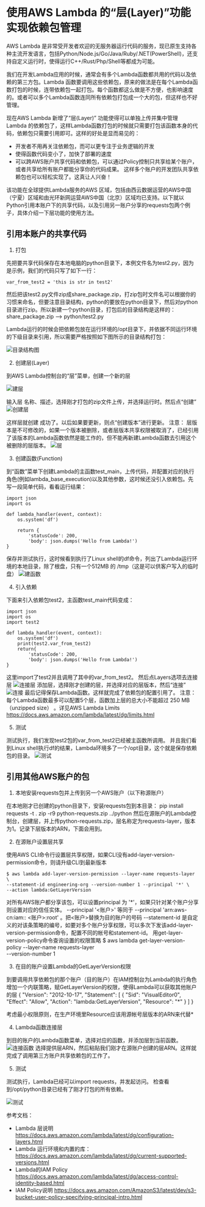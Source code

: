 # 使用AWS Lambda 的“层(Layer)”功能实现依赖包管理

AWS Lambda 是非常受开发者欢迎的无服务器运行代码的服务，现已原生支持各种主流开发语言，包括Python/Node.js/Go/Java/Ruby/.NET(PowerShell)，还支持自定义运行时，使得运行C++/Rust/Php/Shell等都成为可能。

我们在开发Lambda应用的时候，通常会有多个Lambda函数都共用的代码以及依赖的第三方包。Lambda 函数要调用这些依赖包，原来的做法是在每个Lambda函数打包的时候，连带依赖包一起打包。每个函数都这么做是不方便，也影响速度的。或者可以多个Lambda函数连同所有依赖包打包成一个大的包，但这样也不好管理。

现在AWS Lambda 新增了“层(Layer)” 功能使得可以单独上传并集中管理 Lambda 的依赖包了，这样Lambda函数打包的时候就只需要打包该函数本身的代码，依赖包只需要引用即可。这样的好处是显而易见的：
*	开发者不用再关注依赖包，而可以更专注于业务逻辑的开发
*	使得函数代码变小了，加快了部署的速度
*	可以跨AWS账户共享代码和依赖包，可以通过Policy控制只共享给某个账户，或者共享给所有账户都能分享你的代码成果。
这样多个账户的开发团队共享依赖包也可以轻松实现了。这真让人兴奋！

该功能在全球提供Lambda服务的AWS 区域，包括由西云数据运营的AWS中国（宁夏）区域和由光环新网运营AWS中国（北京）区域均已支持。以下就以Python引用本账户下的共享代码，以及引用另一账户分享的requests包两个例子，具体介绍一下层功能的使用方法。

## 引用本账户的共享代码

1. 打包

先把要共享代码保存在本地电脑的python目录下，本例文件名为test2.py，因为是示例，我们的代码只写了如下一行：

	var_from_test2 = 'this is str in test2'

然后把该test2.py文件zip成share_package.zip，打zip包时文件名可以根据你的习惯来命名，但要注意目录结构，python的要放在python目录下，然后对python目录进行zip。所以新建一个python目录，打包后的目录结构是这样的：share_package.zip --> python/test2.py

Lambda运行的时候会把依赖包放在运行环境的/opt目录下，并依据不同运行环境的下级目录来引用，所以需要严格按照如下图所示的目录结构打包：

![目录结构图](./image/Picture1.png)

2. 创建层(Layer)

到AWS Lambda控制台的“层”菜单，创建一个新的层

![建层](./image/Picture2.png)

输入层 名称、描述，选择刚才打包的zip文件上传，并选择运行时。然后点“创建”
![创建层](./image/Picture3.png)

这样层就创建 成功了。以后如果要更新，则点“创建版本”进行更新。
    注意：
    层版本是不可修改的，如果一个版本被删除，或者层版本共享权限被取消了，已经引用了该版本的Lambda函数依然是能工作的，但不能再新建Lambda函数去引用这个被删除的层版本。
![层](./image/Picture4.png)

3. 创建函数(Function)

到“函数”菜单下创建Lambda的主函数test_main，上传代码，并配置对应的执行角色(例如lambda_base_execution)以及其他参数，这时候还没引入依赖包。先写一段简单代码，看看运行结果：

    import json
    import os

    def lambda_handler(event, context):
        os.system('df')
        
        return {
            'statusCode': 200,
            'body': json.dumps('Hello from Lambda!')
    }

保存并测试执行，这时候看到执行了Linux shell的df命令，列出了Lambda运行环境的本地目录，除了根盘，只有一个512MB 的 /tmp（这是可以供客户写入的临时盘）
![建函数](./image/Picture5.png)

4. 引入依赖

下面来引入依赖包test2，主函数test_main代码变成：

    import json
    import os
    import test2

    def lambda_handler(event, context):
        os.system('df')
        print(test2.var_from_test2)
        return{
            'statusCode': 200,
            'body': json.dumps('Hello from Lambda!')
    }

这里import了test2并且调用了其中的var_from_test2。
然后点Layers选项去连接层
![连接层](./image/Picture6.png)
添加层，选择刚才创建的层，并选择对应的层版本，然后“连接”
![连接](./image/Picture7.png)
最后记得保存Lambda函数。这样就完成了依赖包的配置引用了。
注意：
每个Lambda函数最多可以配置5个层，函数加上层的总大小不能超过 250 MB （unzipped size） 。详见AWS Lambda Limits https://docs.aws.amazon.com/lambda/latest/dg/limits.html

5. 测试

测试执行，我们发现test2包的var_from_test2已经被主函数所调用。
并且我们看到Linux shell执行df的结果，Lambda环境多了一个/opt目录，这个就是保存依赖包的目录。
![测试](./image/Picture8.png)

## 引用其他AWS账户的包
1. 本地安装requests包并上传到另一个AWS账户（以下称源账户）

在本地刚才已创建的python目录下，安装requests包到本目录：
	pip install requests -t .
	zip -r9 python-requests.zip ../python
然后在源账户的Lambda控制台，创建层，并上传python-requests.zip，层名称定为requests-layer，版本为1。记录下层版本的ARN，下面会用到。

2. 在源账户设置层共享

使用AWS CLI命令行设置层共享权限，如果CLI没有add-layer-version-permission命令，则请升级CLI到最新版本

    $ aws lambda add-layer-version-permission --layer-name requests-layer \
    --statement-id engineering-org --version-number 1 --principal '*' \
    --action lambda:GetLayerVersion
	
对所有AWS账户都分享该包，可以设置principal 为 '*'，如果只针对某个账户分享则设置对应的信任实体。
    --principal '<账户>' 等同于 --principal 'arn:aws-cn:iam:: <账户>:root' 。把<账户>替换为目的账户的号码
    --statement-id 是自定义的对该条策略的编号，如要对多个账户分享权限，可以多次下发该add-layer-version-permission命令，配置不同的帐号和statement-id。
用get-layer-version-policy命令查询设置的权限策略
    $ aws lambda get-layer-version-policy --layer-name requests-layer \
    --version-number 1

3. 在目的账户设置Lambda的GetLayerVersion权限

到要调用共享依赖包的那个账户（目的账户）在IAM控制台为Lambda的执行角色增加一个内联策略，赋GetLayerVersion的权限，使得Lambda可以获取其他账户的层
    {
        "Version": "2012-10-17",
        "Statement": [
            {
                "Sid": "VisualEditor0",
                "Effect": "Allow",
                "Action": "lambda:GetLayerVersion",
                "Resource": "*"
            }
        ]
    }

考虑最小权限原则，在生产环境里Resource应该用源帐号层版本的ARN来代替*

4. Lambda函数连接层

到目的账户的Lambda函数菜单，选择对应的函数，并添加层到当前函数。
![连接函数](./image/Picture9.png)
选择提供层ARN，然后粘贴我们刚才在源账户创建的层ARN。这样就完成了调用第三方账户共享依赖包的工作了。

5. 测试

测试执行，Lambda已经可以import requests，并发起访问。
检查看到/opt/python目录已经有了刚才打包的所有依赖。

![测试](./image/PictureA.png)

参考文档：
* Lambda 层说明
https://docs.aws.amazon.com/lambda/latest/dg/configuration-layers.html
* Lambda 运行环境和内置的库：
https://docs.aws.amazon.com/lambda/latest/dg/current-supported-versions.html
* Lambda的IAM Policy
https://docs.aws.amazon.com/lambda/latest/dg/access-control-identity-based.html
* IAM Policy说明
https://docs.aws.amazon.com/AmazonS3/latest/dev/s3-bucket-user-policy-specifying-principal-intro.html


